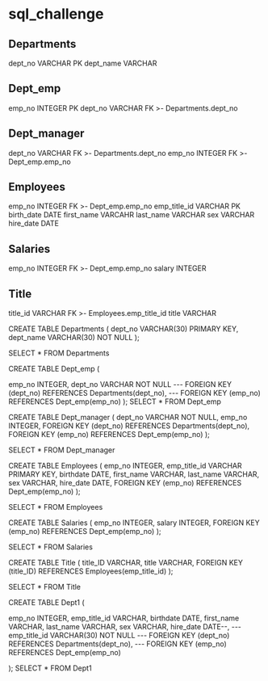 # sql_challenge

Departments
-
dept_no VARCHAR PK
dept_name VARCHAR

Dept_emp
-
emp_no INTEGER PK
dept_no VARCHAR FK >- Departments.dept_no

Dept_manager
-
dept_no VARCHAR FK >- Departments.dept_no
emp_no INTEGER FK >- Dept_emp.emp_no

Employees
-
emp_no INTEGER FK >- Dept_emp.emp_no
emp_title_id VARCHAR PK
birth_date DATE
first_name VARCAHR
last_name VARCHAR
sex VARCHAR
hire_date  DATE

Salaries
-
emp_no INTEGER FK >- Dept_emp.emp_no
salary INTEGER

Title
-
title_id VARCHAR FK >- Employees.emp_title_id
title VARCHAR


CREATE TABLE Departments (
  dept_no VARCHAR(30) PRIMARY KEY,
  dept_name VARCHAR(30) NOT NULL
);

SELECT * FROM Departments

CREATE TABLE Dept_emp (
  
  emp_no INTEGER,
  dept_no VARCHAR NOT NULL
  --- FOREIGN KEY (dept_no) REFERENCES Departments(dept_no),
  --- FOREIGN KEY (emp_no) REFERENCES Dept_emp(emp_no)
);
SELECT * FROM Dept_emp

CREATE TABLE Dept_manager (
  dept_no VARCHAR NOT NULL,
  emp_no INTEGER,
  FOREIGN KEY (dept_no) REFERENCES Departments(dept_no),
  FOREIGN KEY (emp_no) REFERENCES Dept_emp(emp_no)
);

SELECT * FROM Dept_manager

CREATE TABLE Employees (
  emp_no INTEGER,
  emp_title_id VARCHAR PRIMARY KEY,
  birthdate DATE,
  first_name VARCHAR,
  last_name VARCHAR,
  sex VARCHAR,
  hire_date DATE,
  FOREIGN KEY (emp_no) REFERENCES Dept_emp(emp_no)
);

SELECT * FROM Employees


CREATE TABLE Salaries (
  emp_no INTEGER,
  salary INTEGER,
  FOREIGN KEY (emp_no) REFERENCES Dept_emp(emp_no)
);

SELECT * FROM Salaries

CREATE TABLE Title (
  title_ID VARCHAR,
  title VARCHAR,
  FOREIGN KEY (title_ID) REFERENCES Employees(emp_title_id)
);

SELECT * FROM Title

CREATE TABLE Dept1 (
  
  emp_no INTEGER,
  emp_title_id VARCHAR,
  birthdate DATE,
  first_name VARCHAR,
  last_name VARCHAR,
  sex VARCHAR,
  hire_date DATE--,
  ---emp_title_id VARCHAR(30) NOT NULL
  --- FOREIGN KEY (dept_no) REFERENCES Departments(dept_no),
  --- FOREIGN KEY (emp_no) REFERENCES Dept_emp(emp_no)

);
SELECT * FROM Dept1

